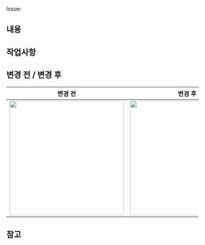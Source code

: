 <!-- #으로 해당 이슈를 태그합니다. #을 입력하면 issue 목록이 보입니다. -->
Issue: 

## 내용
<!-- 어떤 작업에 관한 것인지, 왜 이 작업을 했는지 등을 설명합니다. -->


## 작업사항
<!-- 작업사항을 자세하게 설명합니다. -->


## 변경 전 / 변경 후
|변경 전|변경 후|
|---|---|
|<img src="" width="300" alt="" />|<img src="" width="300" alt="" />|


## 참고
<!-- 참고한 자료나 링크가 있다면 남깁니다. -->
<!-- 예시 ) [an example](http://example.com/ "Title") -->
